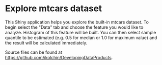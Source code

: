 # Explore mtcars dataset


This Shiny application helps you explore the built-in mtcars dataset. To begin select the "Data" tab and choose the feature you would like to analyze. Histogram of this feature will be built. You can then select sample quantile to be estimated (e.g. 0.5 for median or 1.0 for maximum value) and the result will be calculated immediately.

Source files can be found at https://github.com/ikolchin/DevelopingDataProducts.